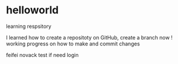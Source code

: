 # helloworld

learning respsitory 

I learned how to create a repositoty on GitHub, create a branch now !
working progress on how to make and commit changes

feifei novack
test if need login